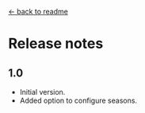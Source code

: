 [← back to readme](README.md)

# Release notes
## 1.0
* Initial version.
* Added option to configure seasons.
